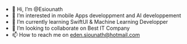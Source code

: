 - 👋 Hi, I’m @Esiounath
- 👀 I’m interested in mobile Apps developpment and AI developpement
- 🌱 I’m currently learning SwiftUI & Machine Learning Developper
- 💞️ I’m looking to collaborate on Best IT Company
- 📫 How to reach me on eden.siounath@hotmail.com 


